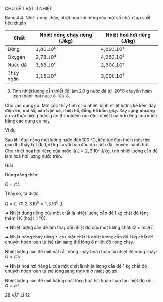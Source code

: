 CHỦ ĐỀ 1 VẬT LÍ NHIỆT

Bảng 4.4. Nhiệt nóng chảy, nhiệt hoá hơi riêng của một số chất ở áp suất tiêu chuẩn

| Chất | Nhiệt nóng chảy riêng (J/kg) | Nhiệt hoá hơi riêng (J/kg) |
|-------|------------------------------|----------------------------|
| Đồng | 1,80.10⁵ | 4,693.10⁶ |
| Oxygen | 2,78.10⁴ | 4,263.10⁵ |
| Nước đá | 3,33.10⁵ | 2,300.10⁶ |
| Thủy ngân | 1,15.10⁴ | 3,000.10⁵ |

3. Tính nhiệt lượng cần thiết để làm 2,0 g nước đá từ -20°C chuyển hoàn toàn thành hơi nước ở 100°C.

Cho các dụng cụ: Một cốc thủy tinh chịu nhiệt, bình nhiệt lượng kế kèm dây điện trở, oát kế, cân hiện số, nhiệt kế, đồng hồ bấm giây. Xây dựng phương án và thực hiện phương án thí nghiệm xác định nhiệt hoá hơi riêng của nước bằng các dụng cụ này.

Ví dụ

Sau khi đun nóng một lượng nước đến 100 °C, tiếp tục đun thêm một thời gian thì thấy hụt đi 0,70 kg so với ban đầu do nước đã chuyển thành hơi. Cho nhiệt hoá hơi riêng của nước là $L = 2,3.10^6$ J/kg, tính nhiệt lượng cần để làm hoá hơi lượng nước trên.

Giải

Dùng công thức:

$Q = mL$

Thay số, ta được:

$Q = 0,70.2,3.10^6 = 1,6.10^6$ J

➜ Nhiệt dung riêng của một chất là nhiệt lượng cần để 1 kg chất đó tăng thêm 1 K (hoặc 1 °C).

➜ Nhiệt lượng cần để làm thay đổi nhiệt độ của một lượng chất: $Q = mc\Delta T$.

➜ Nhiệt nóng chảy riêng λ của một chất là nhiệt lượng cần để 1 kg chất đó chuyển hoàn toàn từ thể rắn sang thể lỏng ở nhiệt độ nóng chảy.

Nhiệt lượng cần để một vật rắn nóng chảy hoàn toàn tại nhiệt độ nóng chảy:
$Q = m\lambda$

➜ Nhiệt hoá hơi riêng L của một chất là nhiệt lượng cần để 1 kg chất đó chuyển hoàn toàn từ thể lỏng sang thể khí ở nhiệt độ sôi.

Nhiệt lượng cần để một lượng chất lỏng hoá hơi hoàn toàn tại nhiệt độ sôi:
$Q = mL$

28 VẬT LÍ 12
